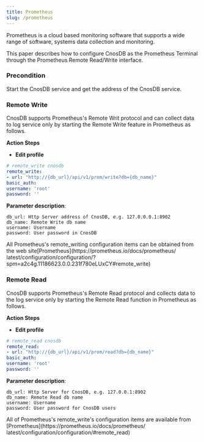 ```yaml
---
title: Prometheus
slug: /prometheus
---
```


Prometheus is a cloud based monitoring software that supports a wide range of software, systems data collection and monitoring.

This paper describes how to configure CnosDB as the Prometheus Terminal through the Prometheus Remote Read/Write interface.

### Precondition

Start the CnosDB service and get the address of the CnosDB service.

### Remote Write

CnosDB supports Prometheus's Remote Writ protocol and can collect data to log service only by starting the Remote Write feature in Prometheus as follows.

**Action Steps**

- **Edit profile**

```yaml
# remote_write cnosdb
remote_write:
- url: "http://{db_url}/api/v1/prom/write?db={db_name}"
basic_auth:
username: 'root'
password: ''
```

**Parameter description**:

```
db_url: Http Server address of CnosDB, e.g. 127.0.0.0.1:8902
db_name: Remote Write db name
username: Username
password: User password in CnosDB
```

All Prometheus's remote_writing configuration items can be obtained from the web site[Prometheus](https\://prometheus.io/docs/prometheus/ latest/configuration/configuration/?spm=a2c4g.11186623.0.0.231f780eLUxCY#remote_write)

### Remote Read

CnosDB supports Prometheus's Remote Read protocol and collects data to the log service only by starting the Remote Read function in Prometheus as follows.

**Action Steps**

- **Edit profile**

```yaml
# remote_read cnosdb
remote_read:
- url: "http://{db_url}/api/v1/prom/read?db={db_name}"
basic_auth:
username: 'root'
password: ''
```

**Parameter description**:

```
db_url: Http Server for CnosDB, e.g. 127.0.0.1:8902
db_name: Remote Read db name
username: Username
password: User password for CnosDB users
```

All of Prometheus's remote_write's configuration items are available from
[Prometheus](https\://prometheus.io/docs/prometheus/ latest/configuration/configuration/#remote_read)
